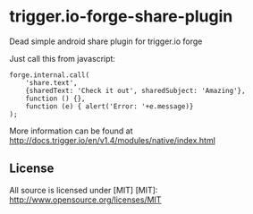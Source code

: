 trigger.io-forge-share-plugin
=============================

Dead simple android share plugin for trigger.io forge

Just call this from javascript:

```
forge.internal.call(
    'share.text',
    {sharedText: 'Check it out', sharedSubject: 'Amazing'},
    function () {},
    function (e) { alert('Error: '+e.message)}
);
```

More information can be found at http://docs.trigger.io/en/v1.4/modules/native/index.html

License
--------------
All source is licensed under [MIT]
[MIT]: http://www.opensource.org/licenses/MIT
